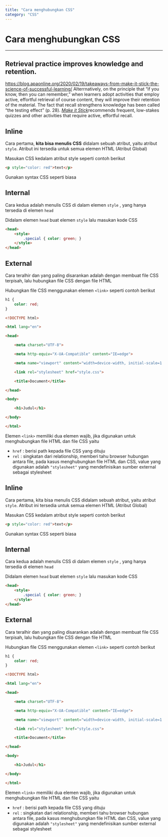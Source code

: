 ```yaml
---
title: "Cara menghubungkan CSS" 
category: "CSS"
---
```

# Cara menghubungkan CSS
---

## Retrieval practice improves knowledge and retention.
https://blog.apaonline.org/2020/02/19/takeaways-from-make-it-stick-the-science-of-successful-learning/
Alterrnatively, on the principle that “if you know, then you can remember,” when learners adopt activities that employ active, effortful retrieval of course content, they will improve their retention of the material. The fact that recall strengthens knowledge has been called “the testing effect” (p. 28). [_Make it Stick_](https://www.hup.harvard.edu/catalog.php?isbn=9780674729018)recommends frequent, low-stakes quizzes and other activities that require active, effortful recall.

## **Inline**

Cara pertama, **kita bisa menulis CSS** didalam sebuah atribut, yaitu atribut `style`. Atribut ini tersedia untuk semua elemen HTML (Atribut Global)

Masukan CSS kedalam atribut style seperti contoh berikut 

```html
<p style="color: red">text</p>
```

Gunakan syntax CSS seperti biasa

## **Internal**

Cara kedua adalah menulis CSS di dalam elemen `style` , yang hanya tersedia di elemen `head` 

Didalam elemen `head` buat elemen `style` lalu masukan kode CSS

```html
<head> 
	<style>
		.special { color: green; }
	</style> 
</head>
```

## **External**

Cara teralhir dan  yang paling disarankan adalah dengan membuat file CSS terpisah, lalu hubungkan file CSS dengan file HTML

Hubungkan file CSS menggunakan elemen `<link>` seperti contoh berikut

```css
h1 {
	color: red;
}
```

```html
<!DOCTYPE html>

<html lang="en">

<head>

    <meta charset="UTF-8">

    <meta http-equiv="X-UA-Compatible" content="IE=edge">

    <meta name="viewport" content="width=device-width, initial-scale=1.0">

    <link rel="stylesheet" href="style.css">

    <title>Document</title>

</head>

<body>

    <h1>Judul</h1>

</body>

</html>
```

Elemen `<link>` memiliki dua elemen wajib, jika digunakan untuk menghubungkan file HTML dan file CSS yaitu
- `href` : berisi path kepada file CSS yang dituju 
- `rel` : singkatan dari relationship, memberi tahu browser hubungan antara file, pada kasus menghubungkan file HTML dan CSS, value yang digunakan adalah `"stylesheet"` yang mendefinisikan sumber external sebagai stylesheet

## **Inline**

Cara pertama, kita bisa menulis CSS didalam sebuah atribut, yaitu atribut `style`. Atribut ini tersedia untuk semua elemen HTML (Atribut Global)

Masukan CSS kedalam atribut style seperti contoh berikut 

```html
<p style="color: red">text</p>
```

Gunakan syntax CSS seperti biasa

## **Internal**

Cara kedua adalah menulis CSS di dalam elemen `style` , yang hanya tersedia di elemen `head` 

Didalam elemen `head` buat elemen `style` lalu masukan kode CSS

```html
<head> 
	<style>
		.special { color: green; }
	</style> 
</head>
```

## **External**

Cara teralhir dan  yang paling disarankan adalah dengan membuat file CSS terpisah, lalu hubungkan file CSS dengan file HTML

Hubungkan file CSS menggunakan elemen `<link>` seperti contoh berikut

```css
h1 {
	color: red;
}
```

```html
<!DOCTYPE html>

<html lang="en">

<head>

    <meta charset="UTF-8">

    <meta http-equiv="X-UA-Compatible" content="IE=edge">

    <meta name="viewport" content="width=device-width, initial-scale=1.0">

    <link rel="stylesheet" href="style.css">

    <title>Document</title>

</head>

<body>

    <h1>Judul</h1>

</body>

</html>
```

Elemen `<link>` memiliki dua elemen wajib, jika digunakan untuk menghubungkan file HTML dan file CSS yaitu
- `href` : berisi path kepada file CSS yang dituju 
- `rel` : singkatan dari relationship, memberi tahu browser hubungan antara file, pada kasus menghubungkan file HTML dan CSS, value yang digunakan adalah `"stylesheet"` yang mendefinisikan sumber external sebagai stylesheet
